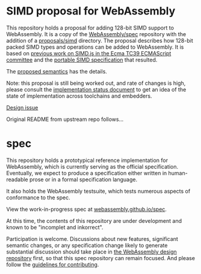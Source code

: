 # SIMD proposal for WebAssembly

This repository holds a proposal for adding 128-bit SIMD support to
WebAssembly. It is a copy of the
[WebAssembly/spec](https://github.com/WebAssembly/spec) repository with the
addition of a [proposals/simd](proposals/simd) directory.
The proposal describes how 128-bit packed SIMD types and operations can be
added to WebAssembly. It is based on [previous work on SIMD.js in the Ecma TC39
ECMAScript committee](https://github.com/tc39/ecmascript_simd) and the
[portable SIMD specification](https://github.com/stoklund/portable-simd) that
resulted.

The [proposed semantics](proposals/simd/SIMD.md) has the details.

Note: this proposal is still being worked out, and rate of changes is high, please consult the [implementation status document](proposals/simd/ImplementationStatus.md) to get an idea of the state of implementation across toolchains and embedders.

[Design issue](https://github.com/WebAssembly/proposals/issues/1)


Original README from upstream repo follows...
# spec

This repository holds a prototypical reference implementation for WebAssembly,
which is currently serving as the official specification. Eventually, we expect
to produce a specification either written in human-readable prose or in a formal
specification language.

It also holds the WebAssembly testsuite, which tests numerous aspects of
conformance to the spec.

View the work-in-progress spec at [webassembly.github.io/spec](https://webassembly.github.io/spec/).

At this time, the contents of this repository are under development and known
to be "incomplet and inkorrect".

Participation is welcome. Discussions about new features, significant semantic
changes, or any specification change likely to generate substantial discussion
should take place in
[the WebAssembly design repository](https://github.com/WebAssembly/design)
first, so that this spec repository can remain focused. And please follow the
[guidelines for contributing](Contributing.md).


